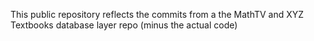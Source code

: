 This public repository reflects the commits from a the MathTV and XYZ Textbooks database layer repo (minus the actual code)